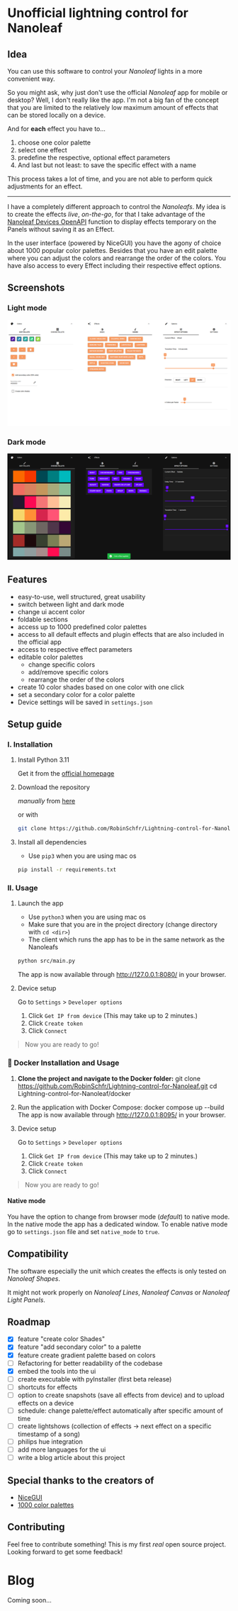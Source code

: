 # Unofficial lightning control for Nanoleaf

## Idea
You can use this software to control your *Nanoleaf* lights in a more convenient way.

So you might ask, why just don't use the official *Nanoleaf* app for mobile or desktop? 
Well, I don't really like the app. I'm not a big fan of the concept that you are limited to the relatively low maximum amount of effects that can be stored locally on a device.

And for **each** effect you have to...
1. choose one color palette
2. select one effect
3. predefine the respective, optional effect parameters
4. And last but not least: to save the specific effect with a name

This process takes a lot of time, and you are not able to perform quick adjustments for an effect.

---

I have a completely different approach to control the *Nanoleafs*. My idea is to create the effects *live*, *on-the-go*, for that I take advantage of the [Nanoleaf Devices OpenAPI](https://forum.nanoleaf.me/docs) function to display effects temporary on the Panels without saving it as an Effect. 

In the user interface (powered by NiceGUI) you have the agony of choice about 1000 popular color palettes. Besides that you have an edit palette where you can adjust the colors and rearrange the order of the colors. You have also access to every Effect including their respective effect options. 

## Screenshots

### Light mode
![](media/screenshot_light.png)

### Dark mode
![](media/screenshot_dark.png)

## Features
- easy-to-use, well structured, great usability
- switch between light and dark mode
- change ui accent color
- foldable sections
- access up to 1000 predefined color palettes
- access to all default effects and plugin effects that are also included in the official app
- access to respective effect parameters
- editable color palettes
	- change specific colors
	- add/remove specific colors
	- rearrange the order of the colors
- create 10 color shades based on one color with one click
- set a secondary color for a color palette
- Device settings will be saved in `settings.json`

## Setup guide
### I. Installation
1. Install Python 3.11

	Get it from the [official homepage](https://www.python.org/downloads/)

2. Download the repository

	*manually* from [here](https://github.com/RobinSchfr/Lightning-control-for-Nanoleaf/archive/refs/heads/master.zip)

	or with

	```bash 
	git clone https://github.com/RobinSchfr/Lightning-control-for-Nanoleaf.git
	```

3. Install all dependencies

	- Use `pip3` when you are using mac os
	```bash
	pip install -r requirements.txt
	```

### II. Usage
1. Launch the app
	- Use `python3` when you are using mac os
	- Make sure that you are in the project directory (change directory with `cd <dir>`)
    - The client which runs the app has to be in the same network as the Nanoleafs
	```bash
	python src/main.py
	```

	The app is now available through http://127.0.0.1:8080/ in your browser.
2. Device setup

	Go to `Settings` > `Developer options`
	1. Click `Get IP from device` (This may take up to 2 minutes.)
	2. Click `Create token`
	3. Click `Connect`

> Now you are ready to go!

### 🚀 Docker Installation and Usage

1. **Clone the project and navigate to the Docker folder:**
   git clone https://github.com/RobinSchfr/Lightning-control-for-Nanoleaf.git
   cd Lightning-control-for-Nanoleaf/docker

2. Run the application with Docker Compose:
	docker compose up --build
	The app is now available through http://127.0.0.1:8095/ in your browser.

2. Device setup

	Go to `Settings` > `Developer options`
	1. Click `Get IP from device` (This may take up to 2 minutes.)
	2. Click `Create token`
	3. Click `Connect`
	
> Now you are ready to go!

#### Native mode
You have the option to change from browser mode (*default*) to native mode. In the native mode the app has a dedicated window.
To enable native mode go to `settings.json` file and set `native_mode` to `true`.

## Compatibility
The software especially the unit which creates the effects is only tested on *Nanoleaf Shapes*.

It might not work properly on *Nanoleaf Lines*, *Nanoleaf Canvas* or *Nanoleaf Light Panels*.

## Roadmap
- [x] feature "create color Shades"
- [x] feature "add secondary color" to a palette
- [x] feature create gradient palette based on colors
- [ ] Refactoring for better readability of the codebase
- [x] embed the tools into the ui
- [ ] create executable with pyInstaller (first beta release)
- [ ] shortcuts for effects
- [ ] option to create snapshots (save all effects from device) and to upload effects on a device
- [ ] schedule: change palette/effect automatically after specific amount of time
- [ ] create lightshows (collection of effects → next effect on a specific timestamp of a song)
- [ ] philips hue integration
- [ ] add more languages for the ui
- [ ] write a blog article about this project

## Special thanks to the creators of
- [NiceGUI](https://github.com/zauberzeug/nicegui)
- [1000 color palettes](https://github.com/Jam3/nice-color-palettes/blob/master/1000.json)

## Contributing
Feel free to contribute something! 
This is my first *real* open source project. 
Looking forward to get some feedback!

# Blog
<!--- 
Hi, folks!
In this article I will present to you this project and outline my conceptions and challenges I had to cope with.
If you're curious, stay tuned!
-->

Coming soon...
